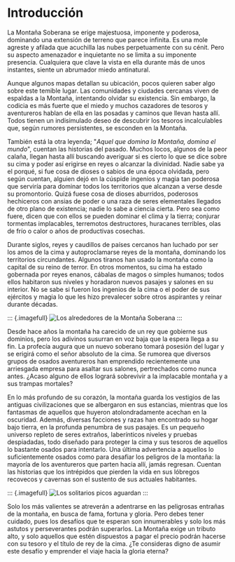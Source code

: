 # Introducción

La Montaña Soberana se erige majestuosa, imponente y poderosa, dominando una extensión de terreno que parece infinita. Es una mole agreste y afilada que acuchilla las nubes perpetuamente con su cénit. Pero su aspecto amenazador e inquietante no se limita a su imponente presencia. Cualquiera que clave la vista en ella durante más de unos instantes, siente un abrumador miedo antinatural.

Aunque algunos mapas detallan su ubicación, pocos quieren saber algo sobre este temible lugar. Las comunidades y ciudades cercanas viven de espaldas a la Montaña, intentando olvidar su existencia. Sin embargo, la codicia es más fuerte que el miedo y muchos cazadores de tesoros y aventureros hablan de ella en las posadas y caminos que llevan hasta allí. Todos tienen un indisimulado deseo de descubrir los tesoros incalculables que, según rumores persistentes, se esconden en la Montaña.

También está la otra leyenda; "_Aquel que domina la Montaña, domina el mundo_", cuentan las historias del pasado. Muchos locos, algunos de la peor calaña, llegan hasta allí buscando averiguar si es cierto lo que se dice sobre su cima y poder así erigirse en reyes o alcanzar la divinidad. Nadie sabe ya el porqué, si fue cosa de dioses o sabios de una época olvidada, pero según cuentan, alguien dejó en la cúspide ingenios y magia tan poderosa que serviría para dominar todos los territorios que alcanzan a verse desde su promontorio. Quizá fuese cosa de dioses aburridos, poderosos hechiceros con ansias de poder o una raza de seres elementales llegados de otro plano de existencia; nadie lo sabe a ciencia cierta. Pero sea como fuere, dicen que con ellos se pueden dominar el clima y la tierra; conjurar tormentas implacables, terremotos destructores, huracanes terribles, olas de frío o calor o años de productivas cosechas.

Durante siglos, reyes y caudillos de países cercanos han luchado por ser los amos de la cima y autoproclamarse reyes de la montaña, dominando los territorios circundantes. Algunos tiranos han usado la montaña como la capital de su reino de terror. En otros momentos, su cima ha estado gobernada por reyes enanos, cábalas de magos o simples humanos; todos ellos habitaron sus niveles y horadaron nuevos pasajes y salones en su interior. No se sabe si fueron los ingenios de la cima o el poder de sus ejércitos y magia lo que les hizo prevalecer sobre otros aspirantes y reinar durante décadas.

::: {.imagefull}
![Los alrededores de la Montaña Soberana](./02-introduccion/mountains-x4.png)
:::

Desde hace años la montaña ha carecido de un rey que gobierne sus dominios, pero los adivinos susurran en voz baja que la espera llega a su fin. La profecía augura que un nuevo soberano tomará posesión del lugar y se erigirá como el señor absoluto de la cima. Se rumorea que diversos grupos de osados aventureros han emprendido recientemente una arriesgada empresa para asaltar sus salones, pertrechados como nunca antes. ¿Acaso alguno de ellos logrará sobrevivir a la implacable montaña y a sus trampas mortales?

En lo más profundo de su corazón, la montaña guarda los vestigios de las antiguas civilizaciones que se albergaron en sus estancias, mientras que los fantasmas de aquellos que huyeron atolondradamente acechan en la oscuridad. Además, diversas facciones y razas han encontrado su hogar bajo tierra, en la profunda penumbra de sus pasajes. Es un pequeño universo repleto de seres extraños, laberínticos niveles y pruebas despiadadas, todo diseñado para proteger la cima y sus tesoros de aquellos lo bastante osados para intentarlo. Una última advertencia a aquellos lo suficientemente osados como para desafiar los peligros de la montaña: la mayoría de los aventureros que parten hacia allí, jamás regresan. Cuentan las historias que los intrépidos que pierden la vida en sus lóbregos recovecos y cavernas son el sustento de sus actuales habitantes.

::: {.imagefull}
![Los solitarios picos aguardan](./02-introduccion/mountains2.png)
:::

Solo los más valientes se atreverán a adentrarse en las peligrosas entrañas de la montaña, en busca de fama, fortuna y gloria. Pero debes tener cuidado, pues los desafíos que te esperan son innumerables y solo los más astutos y perseverantes podrán superarlos. La Montaña exige un tributo alto, y solo aquellos que estén dispuestos a pagar el precio podrán hacerse con su tesoro y el título de rey de la cima. ¿Te consideras digno de asumir este desafío y emprender el viaje hacia la gloria eterna?
